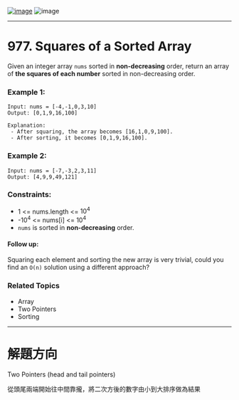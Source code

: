 [![image](https://img.shields.io/badge/Leetcode-Link-blue?logo=leetcode)](https://leetcode.com/problems/)
![image](https://img.shields.io/badge/Difficulty-Easy-green)

---

# 977. Squares of a Sorted Array

Given an integer array `nums` sorted in **non-decreasing** order, return an array of **the squares of each number** sorted in non-decreasing order.

### Example 1:

```
Input: nums = [-4,-1,0,3,10]
Output: [0,1,9,16,100]

Explanation:
 - After squaring, the array becomes [16,1,0,9,100].
 - After sorting, it becomes [0,1,9,16,100].
```

### Example 2:

```
Input: nums = [-7,-3,2,3,11]
Output: [4,9,9,49,121]
```

### Constraints:

- 1 <= nums.length <= $10^4$
- -$10^4$ <= nums[i] <= $10^4$
- `nums` is sorted in **non-decreasing** order.
 
#### Follow up:

Squaring each element and sorting the new array is very trivial, could you find an `O(n)` solution using a different approach?

### Related Topics

- Array
- Two Pointers
- Sorting
  
---

# 解題方向

Two Pointers (head and tail pointers)

從頭尾兩端開始往中間靠攏，將二次方後的數字由小到大排序做為結果